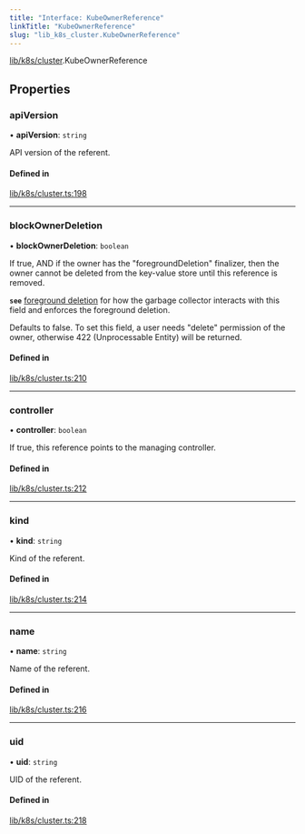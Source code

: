 ```yaml
---
title: "Interface: KubeOwnerReference"
linkTitle: "KubeOwnerReference"
slug: "lib_k8s_cluster.KubeOwnerReference"
---
```


[lib/k8s/cluster](../modules/lib_k8s_cluster.md).KubeOwnerReference

## Properties

### apiVersion

• **apiVersion**: `string`

API version of the referent.

#### Defined in

[lib/k8s/cluster.ts:198](https://github.com/headlamp-k8s/headlamp/blob/e3b4c5c7/frontend/src/lib/k8s/cluster.ts#L198)

___

### blockOwnerDeletion

• **blockOwnerDeletion**: `boolean`

If true, AND if the owner has the "foregroundDeletion" finalizer, then the owner cannot
be deleted from the key-value store until this reference is removed.

**`see`** [foreground deletion](https://kubernetes.io/docs/concepts/architecture/garbage-collection/#foreground-deletion)
for how the garbage collector interacts with this field and enforces the foreground deletion.

Defaults to false. To set this field, a user needs "delete" permission of the owner,
otherwise 422 (Unprocessable Entity) will be returned.

#### Defined in

[lib/k8s/cluster.ts:210](https://github.com/headlamp-k8s/headlamp/blob/e3b4c5c7/frontend/src/lib/k8s/cluster.ts#L210)

___

### controller

• **controller**: `boolean`

If true, this reference points to the managing controller.

#### Defined in

[lib/k8s/cluster.ts:212](https://github.com/headlamp-k8s/headlamp/blob/e3b4c5c7/frontend/src/lib/k8s/cluster.ts#L212)

___

### kind

• **kind**: `string`

Kind of the referent.

#### Defined in

[lib/k8s/cluster.ts:214](https://github.com/headlamp-k8s/headlamp/blob/e3b4c5c7/frontend/src/lib/k8s/cluster.ts#L214)

___

### name

• **name**: `string`

Name of the referent.

#### Defined in

[lib/k8s/cluster.ts:216](https://github.com/headlamp-k8s/headlamp/blob/e3b4c5c7/frontend/src/lib/k8s/cluster.ts#L216)

___

### uid

• **uid**: `string`

UID of the referent.

#### Defined in

[lib/k8s/cluster.ts:218](https://github.com/headlamp-k8s/headlamp/blob/e3b4c5c7/frontend/src/lib/k8s/cluster.ts#L218)
